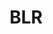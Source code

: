 ---
facebook: https://facebook.com/BusinessAndLearningResources
linkedin: https://linkedin.com/company/blr
logohandle: blr
sort: blr
title: BLR
twitter: https://x.com/blr_inc
website: https://blr.com/
youtube: https://youtube.com/channel/UCRlMs6pEessTJ3rCGqVSd1w
---
